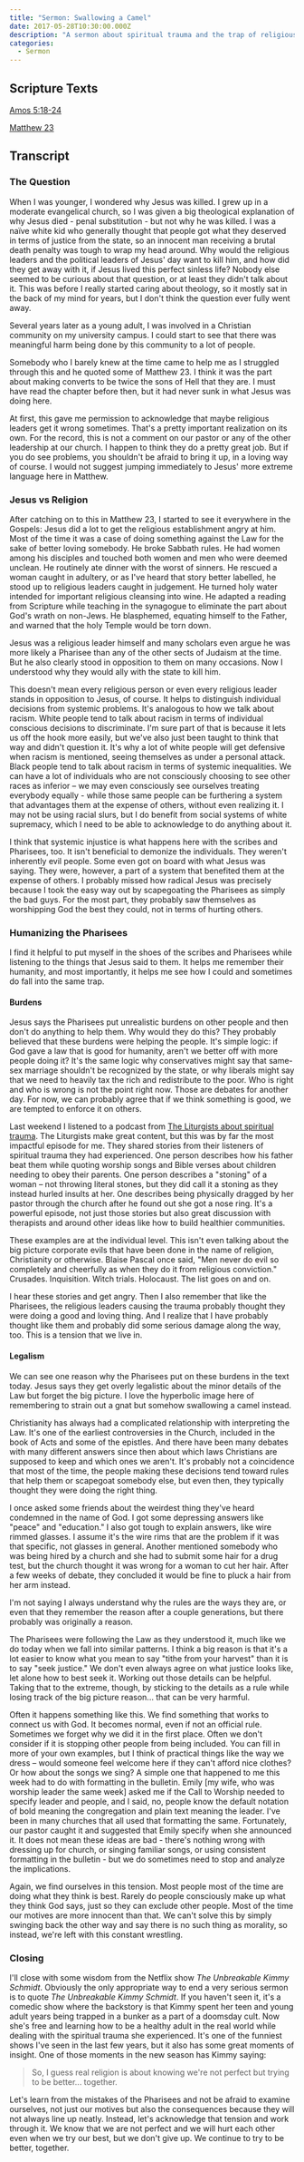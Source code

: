 ```yaml
---
title: "Sermon: Swallowing a Camel"
date: 2017-05-28T10:30:00.000Z
description: "A sermon about spiritual trauma and the trap of religious judgement."
categories:
  - Sermon
---
```


## Scripture Texts

[Amos 5:18-24](https://bibles.org/bible/1fd99b0d5841e19b-02/AMO.5?passageId=AMO.5.18-AMO.5.24&q=amos%205%3A18-24)

[Matthew 23](https://bibles.org/bible/1fd99b0d5841e19b-02/MAT.23?passageId=MAT.23.1-MAT.23.10&q=matthew%2023)

## Transcript

### The Question

When I was younger, I wondered why Jesus was killed. I grew up in a moderate evangelical church, so I was given a big theological explanation of why Jesus died - penal substitution - but not why he was killed. I was a naïve white kid who generally thought that people got what they deserved in terms of justice from the state, so an innocent man receiving a brutal death penalty was tough to wrap my head around. Why would the religious leaders and the political leaders of Jesus' day want to kill him, and how did they get away with it, if Jesus lived this perfect sinless life? Nobody else seemed to be curious about that question, or at least they didn't talk about it. This was before I really started caring about theology, so it mostly sat in the back of my mind for years, but I don't think the question ever fully went away.

Several years later as a young adult, I was involved in a Christian community on my university campus. I could start to see that there was meaningful harm being done by this community to a lot of people.

Somebody who I barely knew at the time came to help me as I struggled through this and he quoted some of Matthew 23. I think it was the part about making converts to be twice the sons of Hell that they are. I must have read the chapter before then, but it had never sunk in what Jesus was doing here.

At first, this gave me permission to acknowledge that maybe religious leaders get it wrong sometimes. That's a pretty important realization on its own. For the record, this is not a comment on our pastor or any of the other leadership at our church. I happen to think they do a pretty great job. But if you do see problems, you shouldn't be afraid to bring it up, in a loving way of course. I would not suggest jumping immediately to Jesus' more extreme language here in Matthew.

### Jesus vs Religion

After catching on to this in Matthew 23, I started to see it everywhere in the Gospels: Jesus did a lot to get the religious establishment angry at him. Most of the time it was a case of doing something against the Law for the sake of better loving somebody. He broke Sabbath rules. He had women among his disciples and touched both women and men who were deemed unclean. He routinely ate dinner with the worst of sinners. He rescued a woman caught in adultery, or as I've heard that story better labelled, he stood up to religious leaders caught in judgement. He turned holy water intended for important religious cleansing into wine. He adapted a reading from Scripture while teaching in the synagogue to eliminate the part about God's wrath on non-Jews. He blasphemed, equating himself to the Father, and warned that the holy Temple would be torn down.

Jesus was a religious leader himself and many scholars even argue he was more likely a Pharisee than any of the other sects of Judaism at the time. But he also clearly stood in opposition to them on many occasions. Now I understood why they would ally with the state to kill him.

This doesn't mean every religious person or even every religious leader stands in opposition to Jesus, of course. It helps to distinguish individual decisions from systemic problems. It's analogous to how we talk about racism. White people tend to talk about racism in terms of individual conscious decisions to discriminate. I'm sure part of that is because it lets us off the hook more easily, but we've also just been taught to think that way and didn't question it. It's why a lot of white people will get defensive when racism is mentioned, seeing themselves as under a personal attack. Black people tend to talk about racism in terms of systemic inequalities. We can have a lot of individuals who are not consciously choosing to see other races as inferior – we may even consciously see ourselves treating everybody equally - while those same people can be furthering a system that advantages them at the expense of others, without even realizing it. I may not be using racial slurs, but I do benefit from social systems of white supremacy, which I need to be able to acknowledge to do anything about it.

I think that systemic injustice is what happens here with the scribes and Pharisees, too. It isn't beneficial to demonize the individuals. They weren't inherently evil people. Some even got on board with what Jesus was saying. They were, however, a part of a system that benefited them at the expense of others. I probably missed how radical Jesus was precisely because I took the easy way out by scapegoating the Pharisees as simply the bad guys. For the most part, they probably saw themselves as worshipping God the best they could, not in terms of hurting others.

### Humanizing the Pharisees

I find it helpful to put myself in the shoes of the scribes and Pharisees while listening to the things that Jesus said to them. It helps me remember their humanity, and most importantly, it helps me see how I could and sometimes do fall into the same trap.

#### Burdens

Jesus says the Pharisees put unrealistic burdens on other people and then don't do anything to help them. Why would they do this? They probably believed that these burdens were helping the people. It's simple logic: if God gave a law that is good for humanity, aren't we better off with more people doing it? It's the same logic why conservatives might say that same-sex marriage shouldn't be recognized by the state, or why liberals might say that we need to heavily tax the rich and redistribute to the poor. Who is right and who is wrong is not the point right now. Those are debates for another day. For now, we can probably agree that if we think something is good, we are tempted to enforce it on others.

Last weekend I listened to a podcast from [The Liturgists about spiritual trauma](http://www.theliturgists.com/podcast/2017/5/16/spiritual-trauma). The Liturgists make great content, but this was by far the most impactful episode for me. They shared stories from their listeners of spiritual trauma they had experienced. One person describes how his father beat them while quoting worship songs and Bible verses about children needing to obey their parents. One person describes a "stoning" of a woman – not throwing literal stones, but they did call it a stoning as they instead hurled insults at her. One describes being physically dragged by her pastor through the church after he found out she got a nose ring. It's a powerful episode, not just those stories but also great discussion with therapists and around other ideas like how to build healthier communities.

These examples are at the individual level. This isn't even talking about the big picture corporate evils that have been done in the name of religion, Christianity or otherwise. Blaise Pascal once said, "Men never do evil so completely and cheerfully as when they do it from religious conviction." Crusades. Inquisition. Witch trials. Holocaust. The list goes on and on.

I hear these stories and get angry. Then I also remember that like the Pharisees, the religious leaders causing the trauma probably thought they were doing a good and loving thing. And I realize that I have probably thought like them and probably did some serious damage along the way, too. This is a tension that we live in.

#### Legalism

We can see one reason why the Pharisees put on these burdens in the text today. Jesus says they get overly legalistic about the minor details of the Law but forget the big picture. I love the hyperbolic image here of remembering to strain out a gnat but somehow swallowing a camel instead.

Christianity has always had a complicated relationship with interpreting the Law. It's one of the earliest controversies in the Church, included in the book of Acts and some of the epistles. And there have been many debates with many different answers since then about which laws Christians are supposed to keep and which ones we aren't. It's probably not a coincidence that most of the time, the people making these decisions tend toward rules that help them or scapegoat somebody else, but even then, they typically thought they were doing the right thing.

I once asked some friends about the weirdest thing they've heard condemned in the name of God. I got some depressing answers like "peace" and "education." I also got tough to explain answers, like wire rimmed glasses. I assume it's the wire rims that are the problem if it was that specific, not glasses in general. Another mentioned somebody who was being hired by a church and she had to submit some hair for a drug test, but the church thought it was wrong for a woman to cut her hair. After a few weeks of debate, they concluded it would be fine to pluck a hair from her arm instead.

I'm not saying I always understand why the rules are the ways they are, or even that they remember the reason after a couple generations, but there probably was originally a reason.

The Pharisees were following the Law as they understood it, much like we do today when we fall into similar patterns. I think a big reason is that it's a lot easier to know what you mean to say "tithe from your harvest" than it is to say "seek justice." We don't even always agree on what justice looks like, let alone how to best seek it. Working out those details can be helpful. Taking that to the extreme, though, by sticking to the details as a rule while losing track of the big picture reason... that can be very harmful.

Often it happens something like this. We find something that works to connect us with God. It becomes normal, even if not an official rule. Sometimes we forget why we did it in the first place. Often we don't consider if it is stopping other people from being included. You can fill in more of your own examples, but I think of practical things like the way we dress – would someone feel welcome here if they can't afford nice clothes? Or how about the songs we sing? A simple one that happened to me this week had to do with formatting in the bulletin. Emily \[my wife, who was worship leader the same week\] asked me if the Call to Worship needed to specify leader and people, and I said, no, people know the default notation of bold meaning the congregation and plain text meaning the leader. I've been in many churches that all used that formatting the same. Fortunately, our pastor caught it and suggested that Emily specify when she announced it. It does not mean these ideas are bad - there's nothing wrong with dressing up for church, or singing familiar songs, or using consistent formatting in the bulletin - but we do sometimes need to stop and analyze the implications.

Again, we find ourselves in this tension. Most people most of the time are doing what they think is best. Rarely do people consciously make up what they think God says, just so they can exclude other people. Most of the time our motives are more innocent than that. We can't solve this by simply swinging back the other way and say there is no such thing as morality, so instead, we're left with this constant wrestling.

### Closing

I'll close with some wisdom from the Netflix show _The Unbreakable Kimmy Schmidt_. Obviously the only appropriate way to end a very serious sermon is to quote _The Unbreakable Kimmy Schmidt_. If you haven't seen it, it's a comedic show where the backstory is that Kimmy spent her teen and young adult years being trapped in a bunker as a part of a doomsday cult. Now she's free and learning how to be a healthy adult in the real world while dealing with the spiritual trauma she experienced. It's one of the funniest shows I've seen in the last few years, but it also has some great moments of insight. One of those moments in the new season has Kimmy saying:

> So, I guess real religion is about knowing we're not perfect but trying to be better... together.

Let's learn from the mistakes of the Pharisees and not be afraid to examine ourselves, not just our motives but also the consequences because they will not always line up neatly. Instead, let's acknowledge that tension and work through it. We know that we are not perfect and we will hurt each other even when we try our best, but we don't give up. We continue to try to be better, together.
